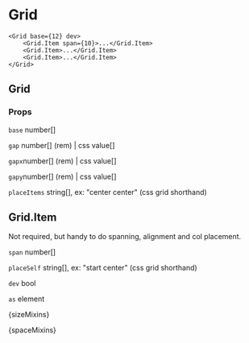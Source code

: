 # Grid

```
<Grid base={12} dev>
    <Grid.Item span={10}>...</Grid.Item>
    <Grid.Item>...</Grid.Item>
    <Grid.Item>...</Grid.Item>
</Grid>
```

## Grid

### Props

`base` number[]

`gap` number[] (rem) | css value[]

`gapx`number[] (rem) | css value[]

`gapy`number[] (rem) | css value[]

`placeItems` string[], ex: "center center" (css grid shorthand)

## Grid.Item

Not required, but handy to do spanning, alignment and col placement.

`span` number[]

`placeSelf` string[], ex: "start center" (css grid shorthand)

`dev` bool

`as` element

{sizeMixins}

{spaceMixins}
